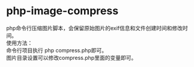 # php-image-compress
php命令行压缩图片脚本，会保留原始图片的exif信息和文件创建时间和修改时间。  
使用方法：  
命令行项目执行 php compress.php即可。  
图片目录设置可以修改compress.php里面的变量即可。  
